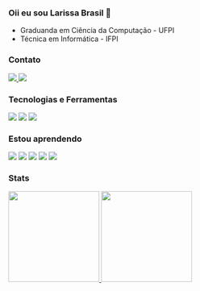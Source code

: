 ### Oii eu sou Larissa Brasil 👋
- Graduanda em Ciência da Computação - UFPI
- Técnica em Informática - IFPI

### Contato
<div>
	<a href="mailto:larissabrasil009@gmail.com">		
		<img src="https://img.shields.io/badge/Gmail-D14836?style=for-the-badge&logo=gmail&logoColor=white">
	</a>
	<a href="https://www.linkedin.com/in/brasil-larissa">
		<img src="https://img.shields.io/badge/LinkedIn-0077B5?style=for-the-badge&logo=linkedin&logoColor=white">
	</a> 
</div>

### Tecnologias e Ferramentas
<div>    
   <img src="https://img.shields.io/badge/C-00599C?style=for-the-badge&logo=c&logoColor=white"/>
    <img src="https://img.shields.io/badge/Java-ED8B00?style=for-the-badge&logo=openjdk&logoColor=white"/>
    <img src="https://img.shields.io/badge/MySQL-005C84?style=for-the-badge&logo=mysql&logoColor=white"/>
</div>

### Estou aprendendo
<div>

   <img src="https://img.shields.io/badge/.NET-5C2D91?style=for-the-badge&logo=.net&logoColor=white"/>      
	<img src="https://img.shields.io/badge/C%23-239120?style=for-the-badge&logo=c-sharp&logoColor=white"/>  
	<img src="https://img.shields.io/badge/Python-3776AB?style=for-the-badge&logo=python&logoColor=white"/>
	<img src="https://img.shields.io/badge/Django-092E20?style=for-the-badge&logo=django&logoColor=white"/>
	<img src="https://img.shields.io/badge/PostgreSQL-316192?style=for-the-badge&logo=postgresql&logoColor=white"/>
</div>

### Stats
<div>
	<a  href="https://github.com/blarissa">
		<img height="180em" src="https://github-readme-stats.vercel.app/api?username=Blarissa&include_all_commits=true&count_private=true&show_icons=true&theme=dark&hide=stars"/>
		<img height="180em" src="https://github-readme-stats.vercel.app/api/top-langs/?username=Blarissa&layout=compact"/>	
	</a>
</div>
